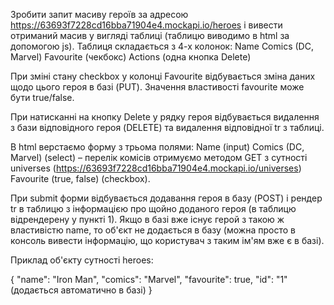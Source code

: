 Зробити запит масиву героїв за адресою https://63693f7228cd16bba71904e4.mockapi.io/heroes і вивести отриманий масив у вигляді таблиці (таблицю виводимо в html за допомогою js). Таблиця складається з 4-х колонок:
        Name
        Comics (DC, Marvel)
        Favourite (чекбокс)
        Actions (одна кнопка Delete)

При зміні стану checkbox у колонці Favourite відбувається зміна даних щодо цього героя в базі (PUT). Значення властивості favourite може бути true/false.

При натисканні на кнопку Delete у рядку героя відбувається видалення з бази відповідного героя (DELETE) та видалення відповідної tr з таблиці.

В html верстаємо форму з трьома полями:
        Name (input)
        Comics (DC, Marvel) (select) – перелік комісів отримуємо методом GET з сутності universes (https://63693f7228cd16bba71904e4.mockapi.io/universes)
        Favourite (true, false) (checkbox).

При submit форми відбувається додавання героя в базу (POST) і рендер tr в таблицю з інформацією про щойно доданого героя (в таблицю відрендерену у пункті 1). Якщо в базі вже існує герой з такою ж властивістю name, то об'єкт не додається в базу (можна просто в консоль вивести інформацію, що користувач з таким ім'ям вже є в базі).


Приклад об'єкту сутності heroes:

{
  "name": "Iron Man",
  "comics": "Marvel",
  "favourite": true,
  "id": "1" (додається автоматично в базі)
}